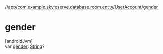 //[app](../../../index.md)/[com.example.skyreserve.database.room.entity](../index.md)/[UserAccount](index.md)/[gender](gender.md)

# gender

[androidJvm]\
var [gender](gender.md): [String](https://kotlinlang.org/api/latest/jvm/stdlib/kotlin/-string/index.html)?
